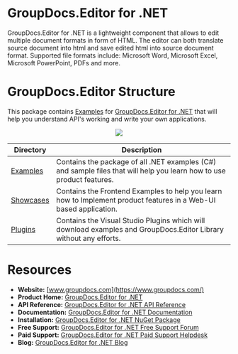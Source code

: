 # GroupDocs.Editor for .NET

GroupDocs.Editor for .NET is a lightweight component that allows to edit multiple document formats in form of HTML. The editor can both translate source document into html and save edited html into source document format. Supported file formats include: Microsoft Word, Microsoft Excel, Microsoft PowerPoint, PDFs and more.

# GroupDocs.Editor Structure


This package contains [Examples](https://github.com/groupdocs-editor/GroupDocs.Editor-for-.NET/tree/master/Examples) for [GroupDocs.Editor for .NET](https://products.groupdocs.com/editor/net) that will help you understand API's working and write your own applications.

<p align="center">

  <a title="Download complete GroupDocs.Editor for .NET source code" href="https://codeload.github.com/groupdocs-editor/GroupDocs.Editor-for-.NET/zip/master">
	<img src="https://raw.github.com/AsposeExamples/java-examples-dashboard/master/images/downloadZip-Button-Large.png" />
  </a>
</p>

Directory | Description
--------- | -----------
[Examples](https://github.com/groupdocs-editor/GroupDocs.Editor-for-.NET/tree/master/Examples)  | Contains the package of all .NET examples (C#) and sample files that will help you learn how to use product features.
[Showcases](https://github.com/groupdocs-editor/GroupDocs.Editor-for-.NET/tree/master/Showcases)  | Contains the Frontend Examples to help you learn how to Implement product features in a Web-UI based application.
[Plugins](https://github.com/groupdocs-editor/GroupDocs.Editor-for-.NET/tree/master/Plugins)  | Contains the Visual Studio Plugins which will download examples and GroupDocs.Editor Library without any efforts.

# Resources

+ **Website:** [www.groupdocs.com](https://www.groupdocs.com/)
+ **Product Home:** [GroupDocs.Editor for .NET](https://products.groupdocs.com/editor) 
+ **API Reference:** [GroupDocs.Editor for .NET API Reference](https://apireference.groupdocs.com/net/editor)
+ **Documentation:** [GroupDocs.Editor for .NET Documentation](https://docs.groupdocs.com/display/editornet/Home)
+ **Installation:** [GroupDocs.Editor for .NET NuGet Package](https://www.nuget.org/packages/GroupDocs.Editor/)
+ **Free Support:** [GroupDocs.Editor for .NET Free Support Forum](https://forum.groupdocs.com/c/editor)
+ **Paid Support:** [GroupDocs.Editor for .NET Paid Support Helpdesk](https://helpdesk.groupdocs.com/)
+ **Blog:** [GroupDocs.Editor for .NET Blog](https://blog.groupdocs.com/category/groupdocs-editor-product-family/)


